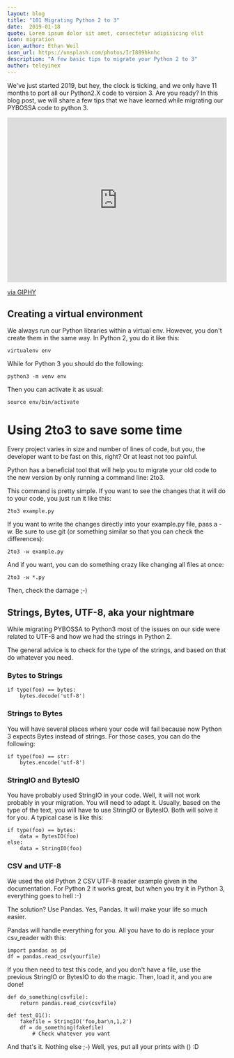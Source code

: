 ```yaml
---
layout: blog
title: "101 Migrating Python 2 to 3"
date:  2019-01-18 
quote: Lorem ipsum dolor sit amet, consectetur adipisicing elit
icon: migration
icon_author: Ethan Weil
icon_url: https://unsplash.com/photos/IrI889hknhc
description: "A few basic tips to migrate your Python 2 to 3"
author: teleyinex
---
```


We've just started 2019, but hey, the clock is ticking, and we only have 11 months to port all our Python2.X code to version 3. Are you ready? In this blog post, we will share a few tips that we have learned while migrating our PYBOSSA code to python 3.
<div style="width:100%;height:0;padding-bottom:75%;position:relative;"><iframe src="https://giphy.com/embed/thNsW0HZ534DC" width="100%" height="100%" style="position:absolute" frameBorder="0" class="giphy-embed" allowFullScreen></iframe></div><p><a href="https://giphy.com/gifs/countdown-thNsW0HZ534DC">via GIPHY</a></p>

## Creating a virtual environment

We always run our Python libraries within a virtual env. However, you don't create them in the same way. In Python 2, you do it like this:

```
virtualenv env
```
While for Python 3 you should do the following:

```
python3 -m venv env
```
Then you can activate it as usual:

```
source env/bin/activate
```
# Using 2to3 to save some time
Every project varies in size and number of lines of code, but you, the developer want to be fast on this, right? Or at least not too painful.

Python has a beneficial tool that will help you to migrate your old code to the new version by only running a command line: 2to3.

This command is pretty simple. If you want to see the changes that it will do to your code, you just run it like this:

```
2to3 example.py
```
If you want to write the changes directly into your example.py file, pass a -w. Be sure to use git (or something similar so that you can check the differences):
```
2to3 -w example.py
```
And if you want, you can do something crazy like changing all files at once:
```
2to3 -w *.py
```
Then, check the damage ;-)

## Strings, Bytes, UTF-8, aka your nightmare
While migrating PYBOSSA to Python3 most of the issues on our side were related to UTF-8 and how we had the strings in Python 2.

The general advice is to check for the type of the strings, and based on that do whatever you need.

### Bytes to Strings
```
if type(foo) == bytes:
	bytes.decode('utf-8')
```
### Strings to Bytes
You will have several places where your code will fail because now Python 3 expects Bytes instead of strings. For those cases, you can do the following:

```
if type(foo) == str:
	bytes.encode('utf-8')
```

### StringIO and BytesIO
You have probably used StringIO in your code. Well, it will not work probably in your migration. You will need to adapt it. Usually, based on the type of the text, you will have to use StringIO or BytesIO. Both will solve it for you. A typical case is like this:

```
if type(foo) == bytes:
	data = BytesIO(foo)
else:
	data = StringIO(foo)
```

### CSV and UTF-8
We used the old Python 2 CSV UTF-8 reader example given in the documentation. For Python 2 it works great, but when you try it in Python 3, everything goes to hell :-)

The solution? Use Pandas. Yes, Pandas. It will make your life so much easier.

Pandas will handle everything for you. All you have to do is replace your csv_reader with this:

```
import pandas as pd
df = pandas.read_csv(yourfile)
```
If you then need to test this code, and you don't have a file, use the previous StringIO or BytesIO to do the magic. Then, load it, and you are done!

```
def do_something(csvfile):
	return pandas.read_csv(csvfile)

def test_01():
	fakefile = StringIO('foo,bar\n,1,2')
	df = do_something(fakefile)
        # Check whatever you want
```
And that's it. Nothing else ;-) Well, yes, put all your prints with () :D
